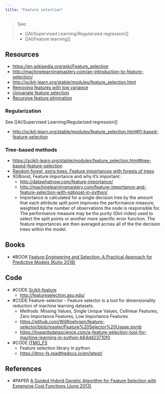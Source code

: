```yaml
---
title: "Feature selection"
---
```


> See:
> - [[AI/Supervised Learning/Regularized regression]]
> - [[AI/Feature learning]]

## Resources
- https://en.wikipedia.org/wiki/Feature_selection
- http://machinelearningmastery.com/an-introduction-to-feature-selection/
- http://scikit-learn.org/stable/modules/feature_selection.html
- [Removing features with low variance](http://scikit-learn.org/stable/modules/feature_selection.html#removing-features-with-low-variance)
- [Univariate feature selection](http://scikit-learn.org/stable/modules/feature_selection.html#univariate-feature-selection)
- [Recursive feature elimination](http://scikit-learn.org/stable/modules/feature_selection.html#recursive-feature-elimination)
 
### Regularization
See [[AI/Supervised Learning/Regularized regression]]
- http://scikit-learn.org/stable/modules/feature_selection.html#l1-based-feature-selection

### Tree-based methods
- https://scikit-learn.org/stable/modules/feature_selection.html#tree-based-feature-selection
- [Random forest, extra trees. Feature importances with forests of trees](http://scikit-learn.org/stable/auto_examples/ensemble/plot_forest_importances.html)
- XGBoost, Feature importance and why it’s important: 
	- http://datawhatnow.com/feature-importance/
	- http://machinelearningmastery.com/feature-importance-and-feature-selection-with-xgboost-in-python/
	- Importance is calculated for a single decision tree by the amount that each attribute split point improves the performance measure, weighted by the number of observations the node is responsible for. The performance measure may be the purity (Gini index) used to select the split points or another more specific error function. The feature importances are then averaged across all of the the decision trees within the model.

## Books
- #BOOK [Feature Engineering and Selection: A Practical Approach for Predictive Models (Kuhn 2018)](http://www.feat.engineering/index.html)

## Code 
- #CODE [Scikit-feature](https://github.com/jundongl/scikit-feature)
	- http://featureselection.asu.edu/
- #CODE Feature-selector - Feature selector is a tool for dimensionality reduction of machine learning datasets.
	- Methods: Missing Values, Single Unique Values, Collinear Features, Zero Importance Features, Low Importance Features
    - https://github.com/WillKoehrsen/feature-selector/blob/master/Feature%20Selector%20Usage.ipynb
    - https://towardsdatascience.com/a-feature-selection-tool-for-machine-learning-in-python-b64dd23710f0
- #CODE [ITMO_FS](https://github.com/ctlab/ITMO_FS)
	- Feature selection library in python
	- https://itmo-fs.readthedocs.io/en/latest/

## References
- #PAPER [A Guided Hybrid Genetic Algorithm for Feature Selection with Expensive Cost Functions (Jung 2013)](https://www.sciencedirect.com/science/article/pii/S1877050913005486)
